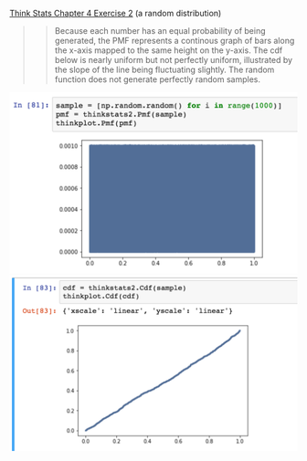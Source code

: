 [Think Stats Chapter 4 Exercise 2](http://greenteapress.com/thinkstats2/html/thinkstats2005.html#toc41) (a random distribution)

>> Because each number has an equal probability of being generated, the PMF represents a continous graph of bars along the x-axis mapped to the same height on the y-axis. The cdf below is nearly uniform but not perfectly uniform, illustrated by the slope of the line being fluctuating slightly. The random function does not generate perfectly random samples.

![image of pmf](https://github.com/brianturn/dsp/blob/master/img/stats4.1_image1.png)
![image of cdf](https://github.com/brianturn/dsp/blob/master/img/stats4.1_image2.png) 

